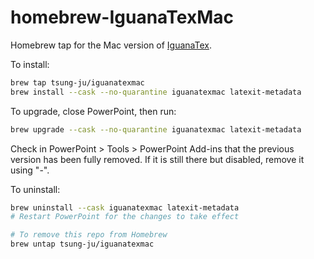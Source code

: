 # homebrew-IguanaTexMac

Homebrew tap for the Mac version of [IguanaTex](https://github.com/Jonathan-LeRoux/IguanaTex).

To install:
```sh
brew tap tsung-ju/iguanatexmac
brew install --cask --no-quarantine iguanatexmac latexit-metadata
```

To upgrade, close PowerPoint, then run:
```sh
brew upgrade --cask --no-quarantine iguanatexmac latexit-metadata
```
Check in PowerPoint > Tools > PowerPoint Add-ins that the previous version has been fully removed. If it is still there but disabled, remove it using "-".

To uninstall:
```sh
brew uninstall --cask iguanatexmac latexit-metadata
# Restart PowerPoint for the changes to take effect

# To remove this repo from Homebrew
brew untap tsung-ju/iguanatexmac
```
